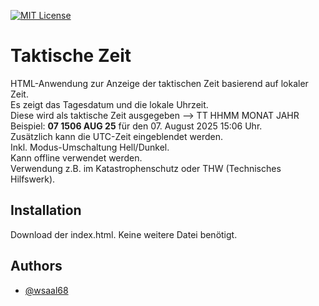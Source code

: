 [![MIT License](https://img.shields.io/badge/License-MIT-green.svg)](https://choosealicense.com/licenses/mit/)

# Taktische Zeit

HTML-Anwendung zur Anzeige der taktischen Zeit basierend auf lokaler Zeit. <BR>
Es zeigt das Tagesdatum und die lokale Uhrzeit. <BR>
Diese wird als taktische Zeit ausgegeben --> TT HHMM MONAT JAHR<BR>
Beispiel: <b>07 1506 AUG 25</b> für den 07. August 2025 15:06 Uhr.<BR>
Zusätzlich kann die UTC-Zeit eingeblendet werden.<BR>
Inkl. Modus-Umschaltung Hell/Dunkel.<BR>
Kann offline verwendet werden.<BR>
Verwendung z.B. im Katastrophenschutz oder THW (Technisches Hilfswerk).

## Installation

Download der index.html. Keine weitere Datei benötigt.
    
## Authors

- [@wsaal68](https://github.com/wsaal68)


